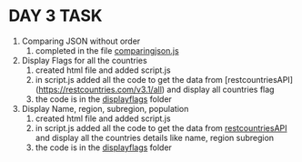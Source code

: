 # DAY 3 TASK

1. Comparing JSON without order
    1. completed in the file [comparingjson.js](./comparingjson.js)
2. Display Flags for all the countries
    1. created html file and added script.js
    2. in script.js added all the code to get the data from [restcountriesAPI] (https://restcountries.com/v3.1/all) and display all countries flag
    3. the code is in the [displayflags](./display%20flags/) folder
3. Display Name, region, subregion, population
    1. created html file and added script.js
    2. in script.js added all the code to get the data from [restcountriesAPI](https://restcountries.com/v3.1/all) and display all the countries details like name, region subregion
    3. the code is in the [displayflags](./display%20flags%20details/) folder